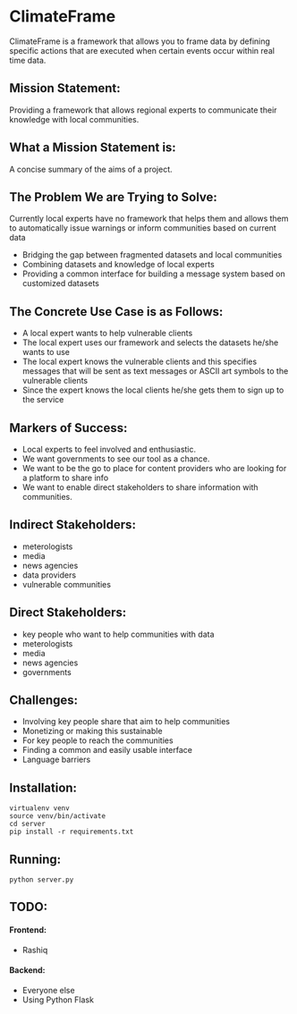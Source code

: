 # ClimateFrame
ClimateFrame is a framework that allows you to frame data by defining specific actions that are executed when certain events occur within real time data.


Mission Statement:
------------------
Providing a framework that allows regional experts to communicate their knowledge with local communities.


What a Mission Statement is:
----------------------------
A concise summary of the aims of a project.


The Problem We are Trying to Solve:
-----------------------------------
Currently local experts have no framework that helps them and allows them to automatically issue warnings or inform communities based on current data 

* Bridging the gap between fragmented datasets and local communities
* Combining datasets and knowledge of local experts
* Providing a common interface for building a message system based on customized datasets


The Concrete Use Case is as Follows: 
------------------------------------
* A local expert wants to help vulnerable clients 
* The local expert uses our framework and selects the datasets he/she wants to use
* The local expert knows the vulnerable clients and this specifies messages that will be sent as text messages or ASCII art symbols to the vulnerable clients
* Since the expert knows the local clients he/she gets them to sign up to the service


Markers of Success:
-------------------
* Local experts to feel involved and enthusiastic. 
* We want governments to see our tool as a chance.
* We want to be the go to place for content providers who are looking for a platform to share info
* We want to enable direct stakeholders to share information with communities.


Indirect Stakeholders:
----------------------
* meterologists
* media 
* news agencies
* data providers
* vulnerable communities


Direct Stakeholders:
--------------------
* key people who want to help communities with data
* meterologists
* media 
* news agencies
* governments


Challenges:
-----------
* Involving key people share that aim to help communities
* Monetizing or making this sustainable
* For key people to reach the communities
* Finding a common and easily usable interface
* Language barriers


Installation:
-------------
```
virtualenv venv
source venv/bin/activate
cd server
pip install -r requirements.txt
```


Running:
--------
```
python server.py
```


TODO:
-----
#### Frontend:
* Rashiq

#### Backend:
* Everyone else
* Using Python Flask
